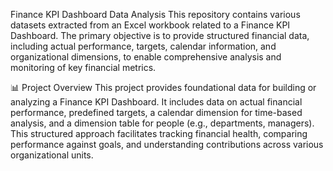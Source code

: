 Finance KPI Dashboard Data Analysis
This repository contains various datasets extracted from an Excel workbook related to a Finance KPI Dashboard. The primary objective is to provide structured financial data, including actual performance, targets, calendar information, and organizational dimensions, to enable comprehensive analysis and monitoring of key financial metrics.

📊 Project Overview
This project provides foundational data for building or analyzing a Finance KPI Dashboard. It includes data on actual financial performance, predefined targets, a calendar dimension for time-based analysis, and a dimension table for people (e.g., departments, managers). This structured approach facilitates tracking financial health, comparing performance against goals, and understanding contributions across various organizational units.
